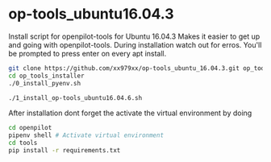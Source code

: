 # op-tools_ubuntu16.04.3
Install script for openpilot-tools for Ubuntu 16.04.3
Makes it easier to get up and going with openpilot-tools.
During installation watch out for erros. You'll be prompted to press enter on every apt install.

```bash
git clone https://github.com/xx979xx/op-tools_ubuntu_16.04.3.git op_tools_installer
cd op_tools_installer
./0_install_pyenv.sh
```

```bash
./1_install_op-tools_ubuntu16.04.6.sh
```

After installation dont forget the activate the virtual environment by doing 
```bash
cd openpilot
pipenv shell # Activate virtual environment
cd tools
pip install -r requirements.txt
```
